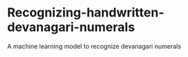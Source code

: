 # Recognizing-handwritten-devanagari-numerals
A machine learning model to recognize devanagari numerals
